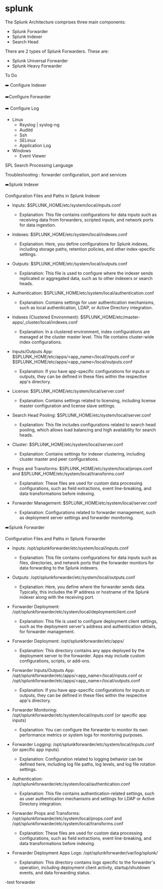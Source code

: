 # splunk
The Splunk Architecture comprises three main components:
- Splunk Forwarder
- Splunk Indexer
- Search Head

There are 2 types of Splunk Forwarders. These are:
- Splunk Universal Forwarder
- Splunk Heavy Forwarder

To Do

:arrow_right: Configure Indexer

:arrow_right:Configure Forwarder

:arrow_right: Configure Log
  - Linux
    - Rsyslog | syslog-ng
    - Auditd
    - Ssh
    - SELinux
    - Application Log
 - Windows
   - Event Viewer

SPL Search Processing Language

Troubleshooting : forwarder configuration, port and services

 :arrow_right:Splunk Indexer

Configuration Files and Paths in Splunk Indexer

- Inputs: $SPLUNK_HOME/etc/system/local/inputs.conf
  - Explanation: This file contains configurations for data inputs such as receiving data from forwarders, scripted inputs, and network ports for data ingestion.

- Indexes: $SPLUNK_HOME/etc/system/local/indexes.conf
  - Explanation: Here, you define configurations for Splunk indexes, including storage paths, retention policies, and other index-specific settings.

- Outputs: $SPLUNK_HOME/etc/system/local/outputs.conf
  - Explanation: This file is used to configure where the indexer sends replicated or aggregated data, such as to other indexers or search heads.

- Authentication: $SPLUNK_HOME/etc/system/local/authentication.conf
  - Explanation: Contains settings for user authentication mechanisms, such as local authentication, LDAP, or Active Directory integration.

- Indexes (Clustered Environment): $SPLUNK_HOME/etc/master-apps/_cluster/local/indexes.conf
  - Explanation: In a clustered environment, index configurations are managed at the cluster master level. This file contains cluster-wide index configurations.

- Inputs/Outputs App: $SPLUNK_HOME/etc/apps/<app_name>/local/inputs.conf or $SPLUNK_HOME/etc/apps/<app_name>/local/outputs.conf
  - Explanation: If you have app-specific configurations for inputs or outputs, they can be defined in these files within the respective app's directory.

- License: $SPLUNK_HOME/etc/system/local/server.conf
  - Explanation: Contains settings related to licensing, including license master configuration and license slave settings.

- Search Head Pooling: $SPLUNK_HOME/etc/system/local/server.conf
  - Explanation: This file includes configurations related to search head pooling, which allows load balancing and high availability for search heads.

- Cluster: $SPLUNK_HOME/etc/system/local/server.conf
  - Explanation: Contains settings for indexer clustering, including cluster master and peer configurations.

- Props and Transforms: $SPLUNK_HOME/etc/system/local/props.conf and $SPLUNK_HOME/etc/system/local/transforms.conf
  - Explanation: These files are used for custom data processing configurations, such as field extractions, event line-breaking, and data transformations before indexing.

- Forwarder Management: $SPLUNK_HOME/etc/system/local/server.conf
  - Explanation: Configurations related to forwarder management, such as deployment server settings and forwarder monitoring.


 :arrow_right:Splunk Forwarder

Configuration Files and Paths in Splunk Forwarder

- Inputs: /opt/splunkforwarder/etc/system/local/inputs.conf
  - Explanation: This file contains configurations for data inputs such as files, directories, and network ports that the forwarder monitors for data forwarding to the Splunk indexers.

- Outputs: /opt/splunkforwarder/etc/system/local/outputs.conf
  - Explanation: Here, you define where the forwarder sends data. Typically, this includes the IP address or hostname of the Splunk indexer along with the receiving port.

- Forwarder Deployment: /opt/splunkforwarder/etc/system/local/deploymentclient.conf
  - Explanation: This file is used to configure deployment client settings, such as the deployment server's address and authentication details, for forwarder management.

- Forwarder Deployment: /opt/splunkforwarder/etc/apps/
  - Explanation: This directory contains any apps deployed by the deployment server to the forwarder. Apps may include custom configurations, scripts, or add-ons.

- Forwarder Inputs/Outputs App: /opt/splunkforwarder/etc/apps/<app_name>/local/inputs.conf or /opt/splunkforwarder/etc/apps/<app_name>/local/outputs.conf
  - Explanation: If you have app-specific configurations for inputs or outputs, they can be defined in these files within the respective app's directory.

- Forwarder Monitoring: /opt/splunkforwarder/etc/system/local/inputs.conf (or specific app inputs)
  - Explanation: You can configure the forwarder to monitor its own performance metrics or system logs for monitoring purposes.

- Forwarder Logging: /opt/splunkforwarder/etc/system/local/inputs.conf (or specific app inputs)
  - Explanation: Configuration related to logging behavior can be defined here, including log file paths, log levels, and log file rotation settings.

- Authentication: /opt/splunkforwarder/etc/system/local/authentication.conf
  - Explanation: This file contains authentication-related settings, such as user authentication mechanisms and settings for LDAP or Active Directory integration.

- Forwarder Props and Transforms: /opt/splunkforwarder/etc/system/local/props.conf and /opt/splunkforwarder/etc/system/local/transforms.conf
  - Explanation: These files are used for custom data processing configurations, such as field extractions, event line-breaking, and data transformations before indexing.

- Forwarder Deployment Apps Logs: /opt/splunkforwarder/var/log/splunk/
  - Explanation: This directory contains logs specific to the forwarder's operation, including deployment client activity, startup/shutdown events, and data forwarding status.

-test forwarder

